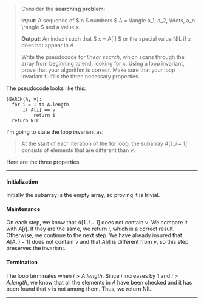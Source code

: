 > Consider the **searching problem**:
>
> **Input**: A sequence of $ n $ numbers $ A = \langle a_1, a_2, \ldots, a_n \rangle $
> and a value $x$.
>
> **Output**: An index $i$ such that $ x = A[i] $ or the special value
> $\mathrm{NIL}$ if $x$ does not appear in $A$
>
> Write the pseudocode for *linear search*, which scans through the array from
> beginning to end, looking for $x$. Using a loop invariant, prove that your
> algorithm is correct. Make sure that your loop invariant fulfills the three
> necessary properties.

The pseudocode looks like this:

    SEARCH(A, v):
      for i = 1 to A.length
          if A[i] == v
              return i
      return NIL

I'm going to state the loop invariant as:

> At the start of each iteration of the for loop, the subarray $A[1..i - 1]$ consists
> of elements that are different than $\nu$.

Here are the three properties:

---

#### Initialization

Initially the subarray is the empty array, so proving it is trivial.

#### Maintenance

On each step, we know that $A[1..i-1]$ does not contain $\nu$. We compare it with $A[i]$. If they are the same, we return $i$, which is a correct result. Otherwise, we continue to the next step. We have already insured that $A[A..i-1]$ does not contain $\nu$ and that $A[i]$ is different from $\nu$, so this step preserves the invariant.

#### Termination

The loop terminates when $i > A.length$. Since $i$ increases by $1$ and $i > A.length$, we know that all the elements in $A$ have been checked and it has been found that $\nu$ is not among them. Thus, we return $\mathrm{NIL}$.

---
